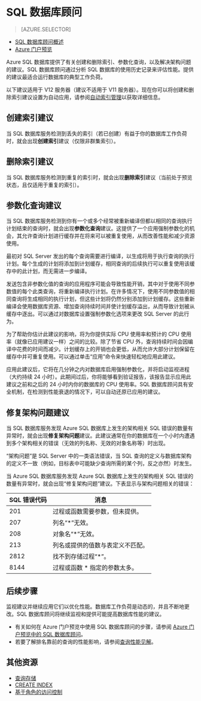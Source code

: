 <properties 
   pageTitle="Azure SQL 数据库顾问" 
   description="Azure SQL 数据库顾问为你的现有 SQL 数据库提供建议，这样可以提高当前的查询性能。" 
   services="sql-database" 
   documentationCenter="" 
   authors="stevestein" 
   manager="jhubbard" 
   editor="monicar"/>

<tags
   ms.service="sql-database"
   ms.devlang="na"
   ms.topic="article"
   ms.tgt_pltfrm="na"
   ms.workload="data-management" 
   ms.date="06/23/2016" 
   wacn.date="08/15/2016"
   ms.author="sstein"/>

# SQL 数据库顾问

> [AZURE.SELECTOR]
- [SQL 数据库顾问概述](/documentation/articles/sql-database-advisor/)
- [Azure 门户预览](/documentation/articles/sql-database-advisor-portal/)

Azure SQL 数据库提供了有关创建和删除索引、参数化查询，以及解决架构问题的建议。SQL 数据库顾问通过分析 SQL 数据库的使用历史记录来评估性能。提供的建议最适合运行数据库的典型工作负荷。

以下建议适用于 V12 服务器（建议不适用于 V11 服务器）。现在你可以将创建和删除索引建议设置为自动应用，请参阅[自动索引管理](/documentation/articles/sql-database-advisor-portal/#enable-automatic-index-management)以获取详细信息。

## 创建索引建议 

当 SQL 数据库服务检测到丢失的索引（若已创建）有益于你的数据库工作负荷时，就会出现**创建索引**建议（仅限非群集索引）。

## 删除索引建议

当 SQL 数据库服务检测到重复的索引时，就会出现**删除索引**建议（当前处于预览状态，且仅适用于重复的索引）。

## 参数化查询建议

当 SQL 数据库服务检测到你有一个或多个经常被重新编译但都以相同的查询执行计划结束的查询时，就会出现**参数化查询**建议。这提供了一个应用强制参数化的机会，其允许查询计划进行缓存并在将来可以被重复使用，从而改善性能和减少资源使用。

最初对 SQL Server 发出的每个查询需要进行编译，以生成将用于执行查询的执行计划。每个生成的计划将添加到计划缓存，相同查询的后续执行可以重复使用该缓存中的此计划，而无需进一步编译。

发送包含非参数化值的查询的应用程序可能会导致性能开销，其中对于使用不同参数值的每个此类查询，将重新编译执行计划。在许多情况下，使用不同参数值的相同查询将生成相同的执行计划，但这些计划将仍然分别添加到计划缓存。这些重新编译会使用数据库资源、增加查询持续时间并使计划缓存溢出，从而导致计划被从缓存中逐出。可以通过对数据库设置强制参数化选项来更改 SQL Server 的此行为。

为了帮助你估计此建议的影响，将为你提供实际 CPU 使用率和预计的 CPU 使用率（就像已应用建议一样）之间的比较。除了节省 CPU 外，查询持续时间会因编译中花费的时间而减少。计划缓存上的开销也会更低，从而允许大部分计划保留在缓存中并可重复使用。可以通过单击“应用”命令来快速轻松地应用此建议。

应用此建议后，它将在几分钟之内对数据库启用强制参数化，并将启动监视进程（大约持续 24 小时）。此期间过后，你将能够看到验证报告，该报告显示应用此建议之前和之后的 24 小时内你的数据库的 CPU 使用率。SQL 数据库顾问具有安全机制，在检测到性能衰退的情况下，可以自动还原已应用的建议。

## 修复架构问题建议

当 SQL 数据库服务发现 Azure SQL 数据库上发生的架构相关 SQL 错误的数量有异常时，就会出现**修复架构问题**建议。此建议通常在你的数据库在一个小时内遭遇到多个架构相关的错误（无效的列名称、无效的对象名称等）时出现。

“架构问题”是 SQL Server 中的一类语法错误，当 SQL 查询的定义与数据库架构的定义不一致（例如，目标表中可能缺少查询所需的某个列，反之亦然）时发生。

当 Azure SQL 数据库服务发现 Azure SQL 数据库上发生的架构相关 SQL 错误的数量有异常时，就会出现“修复架构问题”建议。下表显示与架构问题相关的错误：

|SQL 错误代码|消息|
|--------------|-------|
|201|过程或函数需要参数，但未提供。|
|207|列名“*”无效。|
|208|对象名“*”无效。 |
|213|列名或提供的值数与表定义不匹配。 |
|2812|找不到存储过程“*”。 |
|8144|过程或函数 * 指定的参数太多。 |

## 后续步骤

监视建议并继续应用它们以优化性能。数据库工作负荷是动态的，并且不断地更改。SQL 数据库顾问将继续监视和提供可能提高数据库性能的建议。

 - 有关如何在 Azure 门户预览中使用 SQL 数据库顾问的步骤，请参阅 [Azure 门户预览中的 SQL 数据库顾问](/documentation/articles/sql-database-advisor-portal/)。
 - 若要了解排名靠前的查询的性能影响，请参阅[查询性能见解](/documentation/articles/sql-database-query-performance/)。

## 其他资源

- [查询存储](https://msdn.microsoft.com/zh-cn/library/dn817826.aspx)
- [CREATE INDEX](https://msdn.microsoft.com/zh-cn/library/ms188783.aspx)
- [基于角色的访问控制](/documentation/articles/role-based-access-control-configure/)

<!---HONumber=Mooncake_0808_2016-->